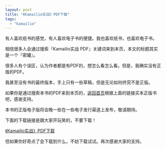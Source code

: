 ```yaml
---
layout: post
title: "《Kamailio实战》PDF下载"
tags:
  - "kamailio"
---
```


有人喜欢纸书的感觉，有人喜欢电子书的便捷。我也喜欢纸书，也喜欢电子书。

相信很多人会通过搜索『Kamailio实战 PDF』关键词来到本页，本文的标题其实是一个『密罐』。

很多人有个误区，认为作者都是有PDF的，想怎么看怎么看。但是，我确实没有正版的PDF。

我甚至没有书的最终版本，手上只有一些草稿，但是无论如何终究不是正版。

如果你是通过搜索本书的PDF来到本页的，[返回首页](/)根据上面的链接买本正版书吧，感谢支持。

本书的正版电子版将会晚一些在一些电子发行渠道上发布，敬请期待。

下面的下载链接是跟大家开玩笑的，不要下载！

[《Kamailio实战》PDF下载](/download/Kamailio%E5%AE%9E%E6%88%98.pdf)

但如果你好奇点了会下载到什么，不妨下载试试。再次感谢大家的支持。

